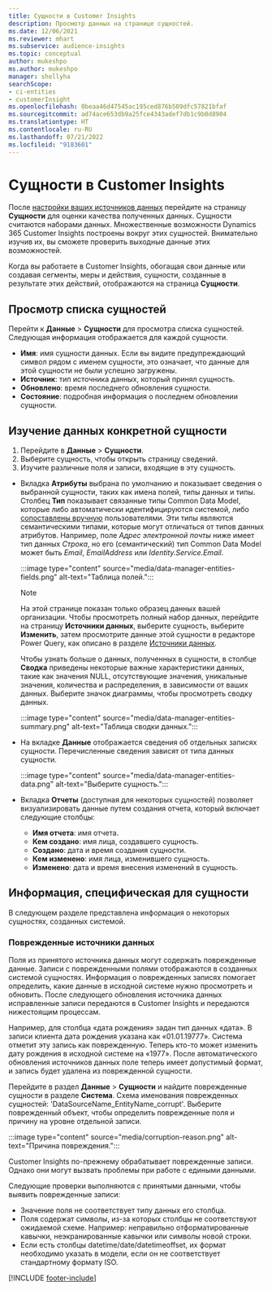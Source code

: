 ```yaml
---
title: Сущности в Customer Insights
description: Просмотр данных на странице сущностей.
ms.date: 12/06/2021
ms.reviewer: mhart
ms.subservice: audience-insights
ms.topic: conceptual
author: mukeshpo
ms.author: mukeshpo
manager: shellyha
searchScope:
- ci-entities
- customerInsight
ms.openlocfilehash: 0beaa46d47545ac195ced876b509dfc57821bfaf
ms.sourcegitcommit: ad74ace653db9a25fce4343adef7db1c9b0d8904
ms.translationtype: HT
ms.contentlocale: ru-RU
ms.lasthandoff: 07/21/2022
ms.locfileid: "9183601"
---
```

# <a name="entities-in-customer-insights"></a>Сущности в Customer Insights

После [настройки ваших источников данных](data-sources.md) перейдите на страницу **Сущности** для оценки качества полученных данных. Сущности считаются наборами данных. Множественные возможности Dynamics 365 Customer Insights построены вокруг этих сущностей. Внимательно изучив их, вы сможете проверить выходные данные этих возможностей.

Когда вы работаете в Customer Insights, обогащая свои данные или создавая сегменты, меры и действия, сущности, созданные в результате этих действий, отображаются на страница **Сущности**.

## <a name="view-a-list-of-entities"></a>Просмотр списка сущностей

Перейти к **Данные** > **Сущности** для просмотра списка сущностей. Следующая информация отображается для каждой сущности.

- **Имя**: имя сущности данных. Если вы видите предупреждающий символ рядом с именем сущности, это означает, что данные для этой сущности не были успешно загружены.
- **Источник**: тип источника данных, который принял сущность.
- **Обновлено**: время последнего обновления сущности.
- **Состояние**: подробная информация о последнем обновлении сущности.

## <a name="explore-a-specific-entitys-data"></a>Изучение данных конкретной сущности

1. Перейдите в **Данные** > **Сущности**.
1. Выберите сущность, чтобы открыть страницу сведений.  
1. Изучите различные поля и записи, входящие в эту сущность.

- Вкладка **Атрибуты** выбрана по умолчанию и показывает сведения о выбранной сущности, таких как имена полей, типы данных и типы. Столбец **Тип** показывает связанные типы Common Data Model, которые либо автоматически идентифицируются системой, либо [сопоставлены вручную](map-entities.md) пользователями. Эти типы являются семантическими типами, которые могут отличаться от типов данных атрибутов. Например, поле *Адрес электронной почты* ниже имеет тип данных *Строка*, но его (семантический) тип Common Data Model может быть *Email*, *EmailAddress* или *Identity.Service.Email*.

   :::image type="content" source="media/data-manager-entities-fields.png" alt-text="Таблица полей.":::

   > [!NOTE]
   > На этой странице показан только образец данных вашей организации. Чтобы просмотреть полный набор данных, перейдите на страницу **Источники данных**, выберите сущность, выберите **Изменить**, затем просмотрите данные этой сущности в редакторе Power Query, как описано в разделе [Источники данных](data-sources.md).

   Чтобы узнать больше о данных, полученных в сущности, в столбце **Сводка** приведены некоторые важные характеристики данных, такие как значения NULL, отсутствующие значения, уникальные значения, количества и распределения, в зависимости от ваших данных. Выберите значок диаграммы, чтобы просмотреть сводку данных.

   :::image type="content" source="media/data-manager-entities-summary.png" alt-text="Таблица сводки данных.":::

- На вкладке **Данные** отображается сведения об отдельных записях сущности. Перечисленные сведения зависят от типа данных сущности.

   :::image type="content" source="media/data-manager-entities-data.png" alt-text="Выберите сущность.":::

- Вкладка **Отчеты** (доступная для некоторых сущностей) позволяет визуализировать данные путем создания отчета, который включает следующие столбцы:

  - **Имя отчета**: имя отчета.
  - **Кем создано**: имя лица, создавшего сущность.
  - **Создано**: дата и время создания сущности.
  - **Кем изменено**: имя лица, изменившего сущность.
  - **Изменено**: дата и время внесения изменений в сущность.

## <a name="entity-specific-information"></a>Информация, специфическая для сущности

В следующем разделе представлена информация о некоторых сущностях, созданных системой.

### <a name="corrupted-data-sources"></a>Поврежденные источники данных

Поля из принятого источника данных могут содержать поврежденные данные. Записи с поврежденными полями отображаются в созданных системой сущностях. Информация о поврежденных записях помогает определить, какие данные в исходной системе нужно просмотреть и обновить. После следующего обновления источника данных исправленные записи передаются в Customer Insights и передаются нижестоящим процессам. 

Например, для столбца «дата рождения» задан тип данных «дата». В записи клиента дата рождения указана как «01.01.19777». Система отметит эту запись как поврежденную. Теперь кто-то может изменить дату рождения в исходной системе на «1977». После автоматического обновления источников данных поле теперь имеет допустимый формат, и запись будет удалена из поврежденной сущности.

Перейдите в раздел **Данные** > **Сущности** и найдите поврежденные сущности в разделе **Система**. Схема именования поврежденных сущностей: 'DataSourceName_EntityName_corrupt'. Выберите поврежденный объект, чтобы определить поврежденные поля и причину на уровне отдельной записи.

   :::image type="content" source="media/corruption-reason.png" alt-text="Причина повреждения.":::

Customer Insights по-прежнему обрабатывает поврежденные записи. Однако они могут вызвать проблемы при работе с едиными данными.

Следующие проверки выполняются с принятыми данными, чтобы выявить поврежденные записи:

- Значение поля не соответствует типу данных его столбца.
- Поля содержат символы, из-за которых столбцы не соответствуют ожидаемой схеме. Например: неправильно отформатированные кавычки, неэкранированные кавычки или символы новой строки.
- Если есть столбцы datetime/date/datetimeoffset, их формат необходимо указать в модели, если он не соответствует стандартному формату ISO.

[!INCLUDE [footer-include](includes/footer-banner.md)]
